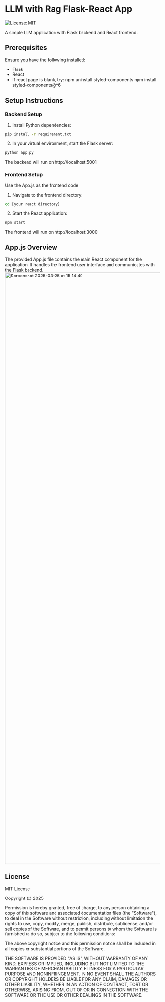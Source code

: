 # LLM with Rag Flask-React App

[![License: MIT](https://img.shields.io/badge/License-MIT-yellow.svg)](https://opensource.org/licenses/MIT)

A simple LLM application with Flask backend and React frontend.

## Prerequisites

Ensure you have the following installed:
- Flask
- React
- If react page is blank, try:
npm uninstall styled-components
npm install styled-components@^6

## Setup Instructions

### Backend Setup

1. Install Python dependencies:
```bash
pip install -r requirement.txt
```

2. In your virtual environment, start the Flask server:
```bash
python app.py
```

The backend will run on http://localhost:5001

### Frontend Setup
Use the App.js as the frontend code
1. Navigate to the frontend directory:
```bash
cd [your react directory]
```

2. Start the React application:
```bash
npm start
```

The frontend will run on http://localhost:3000

## App.js Overview

The provided App.js file contains the main React component for the application. It handles the frontend user interface and communicates with the Flask backend.
<img width="1920" alt="Screenshot 2025-03-25 at 15 14 49" src="https://github.com/user-attachments/assets/dd3c4f5a-19d8-4128-9372-33bfb42922ef" />

## License

MIT License

Copyright (c) 2025

Permission is hereby granted, free of charge, to any person obtaining a copy
of this software and associated documentation files (the "Software"), to deal
in the Software without restriction, including without limitation the rights
to use, copy, modify, merge, publish, distribute, sublicense, and/or sell
copies of the Software, and to permit persons to whom the Software is
furnished to do so, subject to the following conditions:

The above copyright notice and this permission notice shall be included in all
copies or substantial portions of the Software.

THE SOFTWARE IS PROVIDED "AS IS", WITHOUT WARRANTY OF ANY KIND, EXPRESS OR
IMPLIED, INCLUDING BUT NOT LIMITED TO THE WARRANTIES OF MERCHANTABILITY,
FITNESS FOR A PARTICULAR PURPOSE AND NONINFRINGEMENT. IN NO EVENT SHALL THE
AUTHORS OR COPYRIGHT HOLDERS BE LIABLE FOR ANY CLAIM, DAMAGES OR OTHER
LIABILITY, WHETHER IN AN ACTION OF CONTRACT, TORT OR OTHERWISE, ARISING FROM,
OUT OF OR IN CONNECTION WITH THE SOFTWARE OR THE USE OR OTHER DEALINGS IN THE
SOFTWARE.
